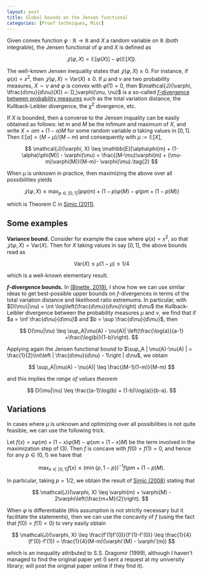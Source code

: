 ```yaml
---
layout: post
title: Global bounds on the Jensen functional
categories: [Proof techniques, Misc]
---
```


Given convex  function $\varphi : \mathbb{R} \rightarrow \mathbb{R}$ and $X$ a random variable on $\mathbb{R}$ (both integrable), the Jensen functional of $\varphi$ and $X$ is defined as

$$
\mathcal{J}(\varphi, X) = \mathbb{E}[\varphi(X)] -\varphi(\mathbb{E}[X]).\tag{1}
$$

The well-known Jensen inequality states that $\mathcal{J}(\varphi, X) \geq 0$. For instance, if $\varphi(x) = x^2$, then $\mathcal{J}(\varphi, X) = \text{Var}(X) \geq 0$. If $\mu$ and $\nu$ are two probability measures, $X \sim \nu$ and $\varphi$ is convex with $\varphi(1) = 0$, then $\mathcal{J}(\varphi, \tfrac{d\mu}{d\nu}(X)) =: D_\varphi(\mu, \nu)$ is a so-called [$f$-divergence between probability measures](https://en.wikipedia.org/wiki/F-divergence) such as the total variation distance, the Kullback-Leibler divergence, the $\chi^2$ divergence, etc.

If $X$ is bounded, then a converse to the Jensen inquality can be easily obtained as follows: let $m$ and $M$ be the infimum and maximum of $X$, and write $X = \alpha m + (1-\alpha)M$ for some random variable $\alpha$ taking values in $[0,1]$. Then $\mathbb{E}[\alpha] = (M - \mu)/(M-m)$ and consequently with $\mu:= \mathbb{E}[X]$,

$$
\mathcal{J}(\varphi, X) \leq \mathbb{E}[\alpha\phi(m) + (1-\alpha)\phi(M)] - \varphi(\mu) = \frac{(M-\mu)\varphi(m) + (\mu-m)\varphi(M)}{M-m}- \varphi(\mu).\tag{2}
$$

When $\mu$ is unknown in practice, then maximizing the above over all possibilities yields

$$
\mathcal{J}(\varphi, X) \leq \max_{p \in [0,1]} \left\{p\varphi(m) + (1-p)\varphi(M) - \varphi(pm + (1-p) M)\right\}\tag{3}
$$

which is Theorem C in [Simic (2011)](https://www.sciencedirect.com/science/article/abs/pii/S0096300309007346).

## Some examples

**Variance bound.** Consider for example the case where $\varphi(x) = x^2$, so that $\mathcal{J}(\varphi, X) = \text{Var}(X)$. Then for $X$ taking values in say $[0,1]$, the above bounds read as

$$
\text{Var}(X) \leq \mu(1-\mu) \leq 1/4
$$

which is a well-known elementary result. 

**$f$-divergence bounds.** In [(Binette, 2019)](https://arxiv.org/abs/1805.05135), I show how we can use similar ideas to get best-possible upper bounds on $f$-divergences in terms of the total variation distance and likelihood ratio extremums. In particular, with $D(\mu\|\nu) = \int \log\left(\frac{d\mu}{d\nu}\right) d\mu$ the Kullback-Leibler divergence between the probability measures $\mu$ and $\nu$, we find that if $a = \inf \frac{d\nu}{d\mu}$ and $b = \sup \frac{d\nu}{d\mu}$, then 

$$
D(\mu|\nu) \leq \sup_A|\mu(A) - \nu(A)| \left(\frac{\log(a)}{a-1} +\frac{\log(b)}{1-b}\right).
$$

Applying again the Jensen functional bound to $\sup_A | \mu(A)-\nu(A) | = \frac{1}{2}\int\left | \frac{d\mu}{d\nu} - 1\right |  d\nu$, we obtain 

$$
\sup_A|\mu(A) - \nu(A)| \leq \frac{(M-1)(1-m)}{M-m}
$$

and this implies the *range of values theorem*

$$
D(\mu|\nu) \leq \frac{(a-1)\log(b) + (1-b)\log(a)}{b-a}.
$$

## Variations

In cases where $\mu$ is unknown and optimizing over all possibilities is not quite feasible, we can use the following trick.

Let $f(x) = x\varphi(m) + (1-x)\varphi(M) - \varphi(x m +(1-x)M)$ be the term involved in the maximization step of $(3)$. Then $f$ is concave with $f(0) = f(1) = 0$, and hence for any $p \in (0,1)$ we have that

$$
\max_{x \in [0,1]} f(x) \leq (\min\{p, 1-p\})^{-1}f\left(pm +(1-p)M\right).
$$

In particular, taking $p = 1/ 2$, we obtain the result of [Simic (2008)](https://www.sciencedirect.com/science/article/pii/S0022247X08000814) stating that

$$
\mathcal{J}(\varphi, X) \leq \varphi(m) + \varphi(M) - 2\varphi\left(\frac{m+M}{2}\right).
$$

When $\varphi$ is differentiable (this assumption is not strictly necessary but it facilitate the statements), then we can use the concavity of $f$ (using the fact that $f(0) = f(1) = 0$) to very easily obtain

$$
\mathcal{J}(\varphi, X) \leq \frac{f'(1)f'(0)}{f'(1)-f'(0)} \leq \frac{1}{4}(f'(0)-f'(1)) = \frac{1}{4}(M-m)(\varphi'(M) - \varphi'(m))
$$

which is an inequality attributed to S.S. Dragomir (1999), although I haven't managed to find the original paper yet (I sent a request at my university library; will post the original paper online if they find it).